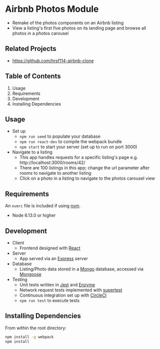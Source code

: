 # Airbnb Photos Module

- Remake of the photos components on an Airbnb listing
- View a listing's first five photos on its landing page and browse all photos in a photos carousel

## Related Projects

  - https://github.com/hrsf114-airbnb-clone

## Table of Contents

1. Usage
1. Requirements
1. Development
1. Installing Dependencies

## Usage

- Set up
  - `npm run seed` to populate your database
  - `npm run react-dev` to compile the webpack bundle
  - `npm start` to start your server (set up to run on port 3000)
- Navigate to a listing
  - This app handles requests for a specific listing's page e.g. http://localhost:3000/rooms/42/
  - There are 100 listings in this app; change the url parameter after rooms to navigate to another listing
  - Click on a photo in a listing to navigate to the photos carousel view

## Requirements

An `nvmrc` file is included if using [nvm](https://github.com/creationix/nvm).

- Node 6.13.0 or higher

## Development
- Client
  - Frontend designed with [React](https://reactjs.org/)
- Server
  - App served via an [Express](https://expressjs.com/) server
- Database
  - Listing/Photo data stored in a [Mongo](https://www.mongodb.com/) database, accessed via [Mongoose](https://mongoosejs.com/)
- Testing
  - Unit tests written in [Jest](https://jestjs.io/) and [Enzyme](https://airbnb.io/enzyme/)
  - Network request tests implemented with [supertest](https://www.npmjs.com/package/supertest)
  - Continuous integration set up with [CircleCI](https://circleci.com/)
  - `npm run test` to execute tests

## Installing Dependencies

From within the root directory:

```sh
npm install -g webpack
npm install
```

